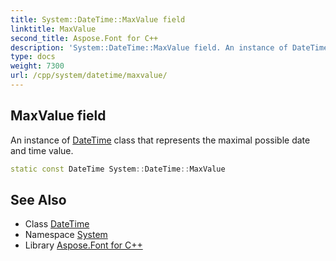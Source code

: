 ```yaml
---
title: System::DateTime::MaxValue field
linktitle: MaxValue
second_title: Aspose.Font for C++
description: 'System::DateTime::MaxValue field. An instance of DateTime class that represents the maximal possible date and time value in C++.'
type: docs
weight: 7300
url: /cpp/system/datetime/maxvalue/
---
```

## MaxValue field


An instance of [DateTime](../) class that represents the maximal possible date and time value.

```cpp
static const DateTime System::DateTime::MaxValue
```

## See Also

* Class [DateTime](../)
* Namespace [System](../../)
* Library [Aspose.Font for C++](../../../)
